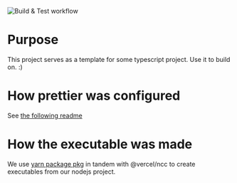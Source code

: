 ![Build & Test workflow](https://github.com/Jacques-Philippe/ts-template/actions/workflows/test-and-build.yml/badge.svg)

# Purpose

This project serves as a template for some typescript project. Use it to build on. :)

# How prettier was configured

See [the following readme](https://classic.yarnpkg.com/en/package/lint-staged)

# How the executable was made

We use [yarn package pkg](https://classic.yarnpkg.com/en/package/pkg) in tandem with @vercel/ncc to create executables from our nodejs project.
